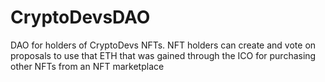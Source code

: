 # CryptoDevsDAO
DAO for holders of CryptoDevs NFTs.  NFT holders can create and vote on proposals to use that ETH that was gained through the ICO for purchasing other NFTs from an NFT marketplace
